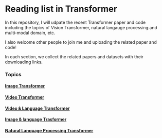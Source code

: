 # Reading list in Transformer

In this repository, I will udpate the recent Transformer paper and code including the topics of Vision Transformer, natural langauge processing and multi-modal domain, etc.  

I also welcome other people to join me and uploading the related paper and code!

In each section, we collect the related papers and datasets with their downloading links. 

### Topics
#### [Image Transformer](image-transformer.md) 


#### [Video Transformer](video-transformer.md)


#### [Video & Language Transformer](video-language-transformer.md)


#### [Image & language Trasformer](image-language-transformer.md)


#### [Natural Language Processing Transformer](natural-language-process-transformer.md)



